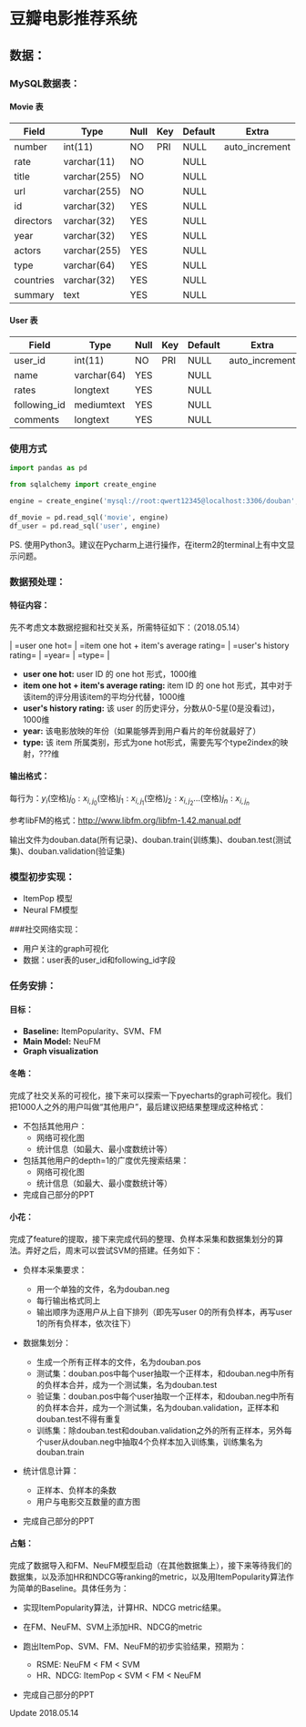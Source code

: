 # 豆瓣电影推荐系统

## 数据：

### MySQL数据表：

#### Movie 表
| Field     | Type         | Null | Key  | Default | Extra          |
| --------- | ------------ | ---- | ---- | ------- | -------------- |
| number    | int(11)      | NO   | PRI  | NULL    | auto_increment |
| rate      | varchar(11)  | NO   |      | NULL    |                |
| title     | varchar(255) | NO   |      | NULL    |                |
| url       | varchar(255) | NO   |      | NULL    |                |
| id        | varchar(32)  | YES  |      | NULL    |                |
| directors | varchar(32)  | YES  |      | NULL    |                |
| year      | varchar(32)  | YES  |      | NULL    |                |
| actors    | varchar(255) | YES  |      | NULL    |                |
| type      | varchar(64)  | YES  |      | NULL    |                |
| countries | varchar(32)  | YES  |      | NULL    |                |
| summary   | text         | YES  |      | NULL    |                |
#### User 表

| Field        | Type        | Null | Key  | Default | Extra          |
| ------------ | ----------- | ---- | ---- | ------- | -------------- |
| user_id      | int(11)     | NO   | PRI  | NULL    | auto_increment |
| name         | varchar(64) | YES  |      | NULL    |                |
| rates        | longtext    | YES  |      | NULL    |                |
| following_id | mediumtext  | YES  |      | NULL    |                |
| comments     | longtext    | YES  |      | NULL    |                |

### 使用方式

```python
import pandas as pd

from sqlalchemy import create_engine

engine = create_engine('mysql://root:qwert12345@localhost:3306/douban', convert_unicode=True, encoding='utf-8', connect_args={"charset":"utf8"})

df_movie = pd.read_sql('movie', engine)
df_user = pd.read_sql('user', engine)
```

PS.  使用Python3。建议在Pycharm上进行操作，在iterm2的terminal上有中文显示问题。

### 数据预处理：

#### 特征内容：

先不考虑文本数据挖掘和社交关系，所需特征如下：（2018.05.14）

| =user one hot= | =item one hot + item's average rating= | =user's history rating= | =year= | =type= |
- **user one hot:** user ID 的 one hot 形式，1000维
- **item one hot + item's average rating:** item ID 的 one hot 形式，其中对于该item的评分用该item的平均分代替，1000维
- **user's history rating:** 该 user 的历史评分，分数从0-5星(0是没看过)，1000维
- **year:** 该电影放映的年份（如果能够弄到用户看片的年份就最好了）
- **type:** 该 item 所属类别，形式为one hot形式，需要先写个type2index的映射，???维


#### 输出格式：

每行为：$y_i$(空格)$j_0:x_{i,j_0}$(空格)$j_1:x_{i,j_1}$(空格)$j_2:x_{i,j_2}$...(空格)$j_n:x_{i,j_n}$

参考libFM的格式：http://www.libfm.org/libfm-1.42.manual.pdf

输出文件为douban.data(所有记录)、douban.train(训练集)、douban.test(测试集)、douban.validation(验证集)


### 模型初步实现：

- ItemPop 模型
- Neural FM模型


###社交网络实现：

- 用户关注的graph可视化
- 数据：user表的user_id和following_id字段



### 任务安排：

#### 目标：

- **Baseline:** ItemPopularity、SVM、FM
- **Main Model:** NeuFM
- **Graph visualization**

#### 冬皓： 

完成了社交关系的可视化，接下来可以探索一下pyecharts的graph可视化。我们把1000人之外的用户叫做“其他用户”，最后建议把结果整理成这种格式：

- 不包括其他用户：
  - 网络可视化图
  - 统计信息（如最大、最小度数统计等）
- 包括其他用户的depth=1的广度优先搜索结果：
  - 网络可视化图
  - 统计信息（如最大、最小度数统计等）
- 完成自己部分的PPT

#### 小花：

完成了feature的提取，接下来完成代码的整理、负样本采集和数据集划分的算法。弄好之后，周末可以尝试SVM的搭建。任务如下：

- 负样本采集要求：
  - 用一个单独的文件，名为douban.neg
  - 每行输出格式同上
  - 输出顺序为逐用户从上自下排列（即先写user 0的所有负样本，再写user 1的所有负样本，依次往下）
- 数据集划分：
  - 生成一个所有正样本的文件，名为douban.pos
  - 测试集：douban.pos中每个user抽取一个正样本，和douban.neg中所有的负样本合并，成为一个测试集，名为douban.test
  - 验证集：douban.pos中每个user抽取一个正样本，和douban.neg中所有的负样本合并，成为一个测试集，名为douban.validation，正样本和douban.test不得有重复
  - 训练集：除douban.test和douban.validation之外的所有正样本，另外每个user从douban.neg中抽取4个负样本加入训练集，训练集名为douban.train
- 统计信息计算：
  - 正样本、负样本的条数
  - 用户与电影交互数量的直方图


- 完成自己部分的PPT

#### 占魁：

完成了数据导入和FM、NeuFM模型启动（在其他数据集上），接下来等待我们的数据集，以及添加HR和NDCG等ranking的metric，以及用ItemPopularity算法作为简单的Baseline。具体任务为：

- 实现ItemPopularity算法，计算HR、NDCG metric结果。
- 在FM、NeuFM、SVM上添加HR、NDCG的metric


- 跑出ItemPop、SVM、FM、NeuFM的初步实验结果，预期为：
  - RSME: NeuFM < FM < SVM
  - HR、NDCG: ItemPop < SVM < FM < NeuFM
- 完成自己部分的PPT





Update 2018.05.14



